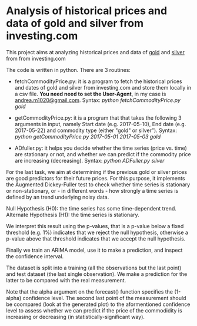 Analysis of historical prices and data of gold and silver  from investing.com
==========================

This project aims at analyzing historical prices and data of [gold](https://www.investing.com/commodities/gold-historical-data) and [silver](https://www.investing.com/commodities/silver-historical-data) from from investing.com 


The code is written in python. There are 3 routines:

* fetchCommodityPrice.py: it is a program to fetch the historical prices and dates of gold and silver from investing.com and store them locally in a csv file. **You need need to set the User-Agent**, in my case is andrea.m1020@gmail.com. Syntax: _python fetchCommodityPrice.py gold_

* getCommodityPrice.py: it is a program that that takes the following 3 arguments in input, namely Start date (e.g. 2017-05-10), End date (e.g. 2017-05-22) and commodity type (either "gold" or silver”). Syntax: _python getCommodityPrice.py 2017-05-01 2017-05-03 gold_


* ADfuller.py: it helps you decide whether the time series (price vs. time) are stationary or not, and whether we can predict if the commodity price are increasing (decreasing). Syntax: _python ADFuller.py silver_
 

For the last task, we aim at determining if the previous gold or silver prices are good predictors for their future prices. For this purpose, it implements the Augmented Dickey-Fuller test to check whether time series is stationary or non-stationary, or -  in different words - how strongly a time series is defined by an  trend underlying noisy data.


Null Hypothesis (H0): the time series has some time-dependent trend.
Alternate Hypothesis (H1): the time series is stationary.

We interpret this result using the p-values, that is a p-value below a fixed threshold (e.g. 1%) indicates that we reject the null hypothesis, otherwise a p-value above that threshold indicates that we accept the null hypothesis.

Finally we train an ARIMA model, use it to make a prediction, and inspect the confidence interval.

The dataset is split into a training (all the observations but the last point) and test dataset (the last single observation). We make a prediction for the latter to be compared with the real measurement.

Note that the alpha argument on the forecast() function specifies the (1-alpha) confidence level. The second last point of the measurement should be coompared (look at the generated plot) to the aformentioned confidence level to assess whether we can predict if the price of the commodidity is increasing or decreasing (in statistically-significant way).
